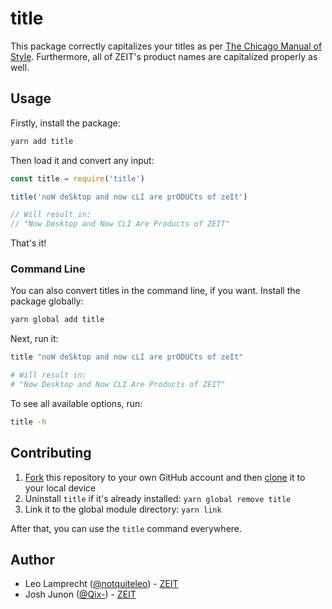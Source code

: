 # title

This package correctly capitalizes your titles as per [The Chicago Manual of Style](http://www.chicagomanualofstyle.org/home.html). Furthermore, all of
ZEIT's product names are capitalized properly as well.

## Usage

Firstly, install the package:

```bash
yarn add title
```

Then load it and convert any input:

```js
const title = require('title')

title('noW deSktop and now cLI are prODUCts of zeIt')

// Will result in:
// "Now Desktop and Now CLI Are Products of ZEIT"
```

That's it!

### Command Line

You can also convert titles in the command line, if you want. Install the package globally:

```bash
yarn global add title
```

Next, run it:

```bash
title "noW deSktop and now cLI are prODUCts of zeIt"

# Will result in:
# "Now Desktop and Now CLI Are Products of ZEIT"
```

To see all available options, run:

```bash
title -h
```

## Contributing

1. [Fork](https://help.github.com/articles/fork-a-repo/) this repository to your own GitHub account and then [clone](https://help.github.com/articles/cloning-a-repository/) it to your local device
2. Uninstall `title` if it's already installed: `yarn global remove title`
3. Link it to the global module directory: `yarn link`

After that, you can use the `title` command everywhere.

## Author

- Leo Lamprecht ([@notquiteleo](https://twitter.com/notquiteleo)) - [ZEIT](https://zeit.co)
- Josh Junon ([@Qix-](https://github.com/Qix-)) - [ZEIT](https://zeit.co)
